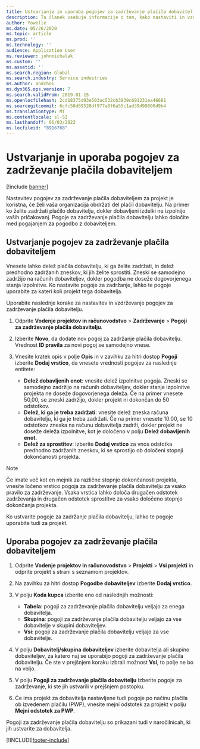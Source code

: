 ```yaml
---
title: Ustvarjanje in uporaba pogojev za zadrževanje plačila dobaviteljem
description: Ta članek vsebuje informacije o tem, kako nastaviti in vzdrževati pogoje za zadrževanje plačila dobaviteljem.
author: Yowelle
ms.date: 05/26/2020
ms.topic: article
ms.prod: ''
ms.technology: ''
audience: Application User
ms.reviewer: johnmichalak
ms.custom: ''
ms.assetid: ''
ms.search.region: Global
ms.search.industry: Service industries
ms.author: andchoi
ms.dyn365.ops.version: 7
ms.search.validFrom: 2019-01-15
ms.openlocfilehash: 2cd18375d93e503ac532cb3839c691231ea46681
ms.sourcegitcommit: 6cfc50d89528df977a8f6a55c1ad39d99800d9b4
ms.translationtype: MT
ms.contentlocale: sl-SI
ms.lasthandoff: 06/03/2022
ms.locfileid: "8916768"
---
```

# <a name="create-and-apply-vendor-payment-retention-terms"></a>Ustvarjanje in uporaba pogojev za zadrževanje plačila dobaviteljem

[!include [banner](../includes/banner.md)] 

Nastavitev pogojev za zadrževanje plačila dobaviteljem za projekt je koristna, če želi vaša organizacija obdržati del plačil dobavitelju. Na primer ko želite zadržati plačilo dobavitelju, dokler dobavljeni izdelki ne izpolnijo vaših pričakovanj. Pogoje za zadrževanje plačila dobavitelju lahko določite med pogajanjem za pogodbo z dobaviteljem.

## <a name="create-vendor-payment-retention-terms"></a>Ustvarjanje pogojev za zadrževanje plačila dobaviteljem

Vnesete lahko delež plačila dobavitelju, ki ga želite zadržati, in delež predhodno zadržanih zneskov, ki jih želite sprostiti. Zneski se samodejno zadržijo na računih dobaviteljev, dokler pogodba ne doseže dogovorjenega stanja izpolnitve. Ko nastavite pogoje za zadržanje, lahko te pogoje uporabite za kateri koli projekt tega dobavitelja.

Uporabite naslednje korake za nastavitev in vzdrževanje pogojev za zadrževanje plačila dobavitelju. 

1. Odprite **Vodenje projektov in računovodstvo** > **Zadrževanje** > **Pogoji za zadrževanje plačila dobavitelju**.
2. Izberite **Novo**, da dodate nov pogoj za zadržanje plačila dobavitelju. Vrednost **ID pravila** za novi pogoj se samodejno vnese. 
3. Vnesite kratek opis v polje **Opis** in v zavihku za hitri dostop **Pogoji** izberite **Dodaj vrstico**, da vnesete vrednosti pogojev za naslednje entitete:

   - **Delež dobavljenih enot**: vnesite delež izpolnitve pogoja. Zneski se samodejno zadržijo na računih dobaviteljev, dokler stanje izpolnitve projekta ne doseže dogovorjenega deleža. Če na primer vnesete 50,00, se zneski zadržijo, dokler projekt ni dokončan do 50 odstotkov.
   - **Delež, ki ga je treba zadržati**: vnesite delež zneska računa dobavitelju, ki ga je treba zadržati. Če na primer vnesete 10.00, se 10 odstotkov zneska na računu dobavitelja zadrži, dokler projekt ne doseže deleža izpolnitve, kot je določeno v polju **Delež dobavljenih enot**.
   - **Delež za sprostitev**: izberite **Dodaj vrstico** za vnos odstotka predhodno zadržanih zneskov, ki se sprostijo ob določeni stopnji dokončanosti projekta.

> [!NOTE]
> Če imate več kot en mejnik za različne stopnje dokončanosti projekta, vnesite ločeno vrstico pogoja za zadrževanje plačila dobavitelju za vsako pravilo za zadrževanje. Vsaka vrstica lahko določa drugačen odstotek zadrževanja in drugačen odstotek sprostitve za vsako določeno stopnjo dokončanja projekta.

Ko ustvarite pogoje za zadržanje plačila dobavitelju, lahko te pogoje uporabite tudi za projekt.

## <a name="apply-vendor-retention-terms-to-a-project"></a>Uporaba pogojev za zadrževanje plačila dobaviteljem

1. Odprite **Vodenje projektov in računovodstvo** > **Projekti** > **Vsi projekti** in odprite projekt s strani s seznamom projektov.
2. Na zavihku za hitri dostop **Pogodbe dobaviteljev** izberite **Dodaj vrstico**.
3. V polju **Koda kupca** izberite eno od naslednjih možnosti: 

   - **Tabela**: pogoji za zadrževanje plačila dobavitelju veljajo za enega dobavitelja.
   - **Skupina**: pogoji za zadrževanje plačila dobavitelju veljajo za vse dobavitelje v skupini dobaviteljev.
   - **Vsi**: pogoji za zadrževanje plačila dobavitelju veljajo za vse dobavitelje.

4. V polju **Dobavitelj/skupina dobaviteljev** izberite dobavitelja ali skupino dobaviteljev, za katero naj se uporabijo pogoji za zadrževanje plačila dobavitelju. Če ste v prejšnjem koraku izbrali možnost **Vsi**, to polje ne bo na voljo.
5. V polju **Pogoji za zadrževanje plačila dobavitelju** izberite pogoje za zadrževanje, ki ste jih ustvarili v prejšnjem postopku.
6. Če ima projekt za dobavitelja nastavljene tudi pogoje po načinu plačila ob izvedenem plačilu (PWP), vnesite mejni odstotek za projekt v polju **Mejni odstotek za PWP**.

Pogoji za zadrževanje plačila dobavitelju so prikazani tudi v naročilnicah, ki jih ustvarite za dobavitelja.


[!INCLUDE[footer-include](../includes/footer-banner.md)]